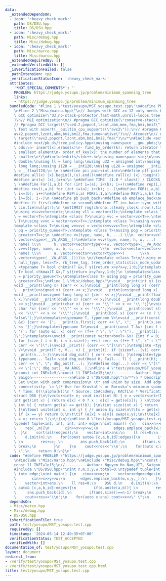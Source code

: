```yaml
---
data:
  _extendedDependsOn:
  - icon: ':heavy_check_mark:'
    path: DS/DSU.hpp
    title: DS/DSU.hpp
  - icon: ':heavy_check_mark:'
    path: Misc/debug.hpp
    title: Misc/debug.hpp
  - icon: ':heavy_check_mark:'
    path: Misc/marco.hpp
    title: Misc/marco.hpp
  _extendedRequiredBy: []
  _extendedVerifiedWith: []
  _isVerificationFailed: false
  _pathExtension: cpp
  _verificationStatusIcon: ':heavy_check_mark:'
  attributes:
    '*NOT_SPECIAL_COMMENTS*': ''
    PROBLEM: https://judge.yosupo.jp/problem/minimum_spanning_tree
    links:
    - https://judge.yosupo.jp/problem/minimum_spanning_tree
  bundledCode: "#line 1 \"test/yosupo/MST_yosupo.test.cpp\"\n#define PROBLEM \"https://judge.yosupo.jp/problem/minimum_spanning_tree\"\
    \n#line 2 \"Misc/marco.hpp\"\n// Judges with GCC >= 12 only needs Ofast\n// #pragma\
    \ GCC optimize(\"O3,no-stack-protector,fast-math,unroll-loops,tree-vectorize\"\
    )\n// MLE optimization\n// #pragma GCC optimize(\"conserve-stack\")\n// Old judges\n\
    // #pragma GCC target(\"sse4.2,popcnt,lzcnt,abm,mmx,fma,bmi,bmi2\")\n// New judges.\
    \ Test with assert(__builtin_cpu_supports(\"avx2\"));\n// #pragma GCC target(\"\
    avx2,popcnt,lzcnt,abm,bmi,bmi2,fma,tune=native\")\n// Atcoder\n// #pragma GCC\
    \ target(\"avx2,popcnt,lzcnt,abm,bmi,bmi2,fma\")\n/*\n#include <ext/pb_ds/assoc_container.hpp>\n\
    #include <ext/pb_ds/tree_policy.hpp>\nusing namespace __gnu_pbds;\ntypedef tree<int,null_type,less<int>,rb_tree_tag,tree_order_statistics_node_update>\
    \ ods;\n- insert(x),erase(x)\n- find_by_order(k): return iterator to the k-th\
    \ smallest element\n- order_of_key(x): the number of elements that are strictly\
    \ smaller\n*/\n#include<bits/stdc++.h>\nusing namespace std;\n\nusing ld = long\
    \ double;\nusing ll = long long;\nusing u32 = unsigned int;\nusing u64 = unsigned\
    \ long long;\nusing i128 = __int128;\nusing u128 = unsigned __int128;\nusing f128\
    \ = __float128;\n \n \n#define pii pair<int,int>\n#define pll pair<ll,ll>\n \n\
    #define all(x) (x).begin(),(x).end()\n#define rall(x) (x).rbegin(),(x).rend()\n\
    #define ars(x) (x),(x+n)\n \n#define TIME  (1.0 * clock() / CLOCKS_PER_SEC)\n\
    \ \n#define For(i,a,b) for (int i=(a); i<(b); i++)\n#define rep(i,a) For(i,0,a)\n\
    #define rev(i,a,b) for (int i=(a); i>(b); i--)\n#define FOR(i,a,b) for (int i=(a);\
    \ i<=(b); i++)\n#define REP(i,a) FOR(i,1,a)\n#define REV(i,a,b) for (int i=(a);\
    \ i>=(b); i--)\n \n#define pb push_back\n#define eb emplace_back\n#define mp make_pair\n\
    #define fi first\n#define se second\n#define FT ios_base::sync_with_stdio(false);\
    \ cin.tie(nullptr);\n \nmt19937 rng(chrono::steady_clock::now().time_since_epoch().count());\n\
    \nusing vi=vector<int>;\nusing vll = vector<ll>;\ntemplate <class T>\nusing vc\
    \ = vector<T>;\ntemplate <class T>\nusing vvc = vector<vc<T>>;\ntemplate <class\
    \ T>\nusing vvvc = vector<vvc<T>>;\ntemplate <class T>\nusing vvvvc = vector<vvvc<T>>;\n\
    template <class T>\nusing vvvvvc = vector<vvvvc<T>>;\ntemplate <class T>\nusing\
    \ pq = priority_queue<T>;\ntemplate <class T>\nusing pqg = priority_queue<T, vector<T>,\
    \ greater<T>>;\n \n#define vv(type, name, h, ...) \\\n  vector<vector<type>> name(h,\
    \ vector<type>(__VA_ARGS__))\n#define vvv(type, name, h, w, ...)   \\\n  vector<vector<vector<type>>>\
    \ name( \\\n      h, vector<vector<type>>(w, vector<type>(__VA_ARGS__)))\n#define\
    \ vvvv(type, name, a, b, c, ...)       \\\n  vector<vector<vector<vector<type>>>>\
    \ name( \\\n      a, vector<vector<vector<type>>>(       \\\n             b, vector<vector<type>>(c,\
    \ vector<type>(__VA_ARGS__))))\n \n//template <class T>\n//using ods =\n//   tree<T,\
    \ null_type, less<T>, rb_tree_tag, tree_order_statistics_node_update>;\n \ntemplate\
    \ <typename T> bool chkmin(T &x,T y){return x>y?x=y,1:0;}\ntemplate <typename\
    \ T> bool chkmax(T &x,T y){return x<y?x=y,1:0;}\n \ntemplate<class T> using pq\
    \ = priority_queue<T>;\ntemplate<class T> using pqg = priority_queue<T, vector<T>,\
    \ greater<T>>;\n#line 1 \"Misc/debug.hpp\"\nvoid __print(int x) {cerr << x;}\n\
    void __print(long x) {cerr << x;}\nvoid __print(long long x) {cerr << x;}\nvoid\
    \ __print(unsigned x) {cerr << x;}\nvoid __print(unsigned long x) {cerr << x;}\n\
    void __print(unsigned long long x) {cerr << x;}\nvoid __print(float x) {cerr <<\
    \ x;}\nvoid __print(double x) {cerr << x;}\nvoid __print(long double x) {cerr\
    \ << x;}\nvoid __print(char x) {cerr << '\\'' << x << '\\'';}\nvoid __print(const\
    \ char *x) {cerr << '\\\"' << x << '\\\"';}\nvoid __print(const string &x) {cerr\
    \ << '\\\"' << x << '\\\"';}\nvoid __print(bool x) {cerr << (x ? \"true\" : \"\
    false\");}\n\ntemplate<typename T, typename V>\nvoid __print(const pair<T, V>\
    \ &x) {cerr << '{'; __print(x.first); cerr << \", \"; __print(x.second); cerr\
    \ << '}';}\ntemplate<typename T>\nvoid __print(const T &x) {int f = 0; cerr <<\
    \ '{'; for (auto &i: x) cerr << (f++ ? \", \" : \"\"), __print(i); cerr << \"\
    }\";}\ntemplate<>\nvoid __print(const vector<bool> &x) {int f = 0; cerr << '{';\
    \ for (size_t i = 0; i < x.size(); ++i) cerr << (f++ ? \", \" : \"\"), __print(x[i]);\
    \ cerr << \"}\";}\nvoid _print() {cerr << \"]\\n\";}\ntemplate <typename T, typename...\
    \ V>\nvoid _print(T t, V... v) {__print(t); if (sizeof...(v)) cerr << \", \";\
    \ _print(v...);}\n\nvoid dbg_out() { cerr << endl; }\ntemplate<typename Head,\
    \ typename... Tail> void dbg_out(Head H, Tail... T) { __print(H); if (sizeof...(T))\
    \ cerr << \", \"; dbg_out(T...); }\n#define dbg(...) cerr << \"[\" << #__VA_ARGS__\
    \ << \"]:\"; dbg_out(__VA_ARGS__);\n#line 4 \"test/yosupo/MST_yosupo.test.cpp\"\
    \nconst int INF=1e9;\nconst ll INFI=1e15;\n//----------Author: Nguyen Ho Nam,UIT,\
    \ Saigon-----------------\n#line 2 \"DS/DSU.hpp\"\n/**\n * Description: Disjoint\
    \ Set Union with path compression\n \t* and union by size. Add edges and test\
    \ connectivity. \n \t* Use for Kruskal's or Boruvka's minimum spanning tree.\n\
    \ * Time: O(\\alpha(N))\n * Source: CSAcademy, KACTL\n * Verification: *\n */\n\
    struct DSU {\n\tvector<int> e; void init(int N) { e = vector<int>(N,-1); }\n\t\
    int get(int x) { return e[x] < 0 ? x : e[x] = get(e[x]); } \n\tbool same(int a,\
    \ int b) { return get(a) == get(b); }\n\tint size(int x) { return -e[get(x)];\
    \ }\n\tbool unite(int x, int y) { // union by size\n\t\tx = get(x), y = get(y);\
    \ if (x == y) return 0;\n\t\tif (e[x] > e[y]) swap(x,y);\n\t\te[x] += e[y]; e[y]\
    \ = x; return 1;\n\t}\n};\n#line 8 \"test/yosupo/MST_yosupo.test.cpp\"\nint n,m,x,y,w,total=0;\n\
    typedef tuple<int, int, int, int> edge;\nint main() {\n   cin>>n>>m;\n    vector<edge>edges(m);\n\
    \    rep(_,m){\n       cin>>x>>y>>w;\n       edges.emplace_back(w,x,y,_);\n  \
    \  }\n    sort(all(edges));\n    vector<int>ans;\n    ll res=0;\n    DSU d;\n\
    \    d.init(n);\n    for(const auto& [c,a,b,id]:edges){\n        if(d.unite(a,b)){\
    \ \n        res+=c; \n        ans.push_back(id);\n        if(ans.size()==n-1)\
    \ break;\n        }\n    }\n    cout<<res<<'\\n';\n    for(auto x:ans) cout<<x<<\"\
    \ \";\n    return 0;\n}\n"
  code: "#define PROBLEM \"https://judge.yosupo.jp/problem/minimum_spanning_tree\"\
    \n#include \"Misc/marco.hpp\"\n#include \"Misc/debug.hpp\"\nconst int INF=1e9;\n\
    const ll INFI=1e15;\n//----------Author: Nguyen Ho Nam,UIT, Saigon-----------------\n\
    #include \"DS/DSU.hpp\"\nint n,m,x,y,w,total=0;\ntypedef tuple<int, int, int,\
    \ int> edge;\nint main() {\n   cin>>n>>m;\n    vector<edge>edges(m);\n    rep(_,m){\n\
    \       cin>>x>>y>>w;\n       edges.emplace_back(w,x,y,_);\n    }\n    sort(all(edges));\n\
    \    vector<int>ans;\n    ll res=0;\n    DSU d;\n    d.init(n);\n    for(const\
    \ auto& [c,a,b,id]:edges){\n        if(d.unite(a,b)){ \n        res+=c; \n   \
    \     ans.push_back(id);\n        if(ans.size()==n-1) break;\n        }\n    }\n\
    \    cout<<res<<'\\n';\n    for(auto x:ans) cout<<x<<\" \";\n    return 0;\n}\n"
  dependsOn:
  - Misc/marco.hpp
  - Misc/debug.hpp
  - DS/DSU.hpp
  isVerificationFile: true
  path: test/yosupo/MST_yosupo.test.cpp
  requiredBy: []
  timestamp: '2024-05-14 12:40:35+07:00'
  verificationStatus: TEST_ACCEPTED
  verifiedWith: []
documentation_of: test/yosupo/MST_yosupo.test.cpp
layout: document
redirect_from:
- /verify/test/yosupo/MST_yosupo.test.cpp
- /verify/test/yosupo/MST_yosupo.test.cpp.html
title: test/yosupo/MST_yosupo.test.cpp
---
```

